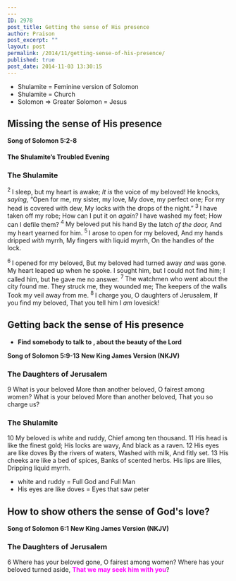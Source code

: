 ```yaml
---
---
ID: 2978
post_title: Getting the sense of His presence
author: Praison
post_excerpt: ""
layout: post
permalink: /2014/11/getting-sense-of-his-presence/
published: true
post_date: 2014-11-03 13:30:15
---
```

<ul>
	<li>Shulamite = Feminine version of Solomon</li>
	<li>Shulamite = Church</li>
	<li>Solomon =&gt; Greater Solomon = Jesus</li>
</ul>
<h2>Missing the sense of His presence</h2>
<strong>Song of Solomon 5:2-8</strong>
<h4><strong>The Shulamite’s Troubled Evening</strong></h4>
<h3><span class="text Song-5-2">The Shulamite</span></h3>
<div class="poetry">
<p class="line"><span class="text Song-5-2"><sup class="versenum">2 </sup>I sleep, but my heart is awake;</span>
<span class="text Song-5-2"><i>It is</i> the voice of my beloved!</span>
<span class="text Song-5-2">He knocks, <i>saying,</i></span>
<span class="text Song-5-2">“Open for me, my sister, my love,</span>
<span class="text Song-5-2">My dove, my perfect one;</span>
<span class="text Song-5-2">For my head is covered with dew,</span>
<span class="text Song-5-2">My locks with the drops of the night.”</span>
<span id="en-NKJV-17602" class="text Song-5-3"><sup class="versenum">3 </sup>I have taken off my robe;</span>
<span class="text Song-5-3">How can I put it on <i>again?</i></span>
<span class="text Song-5-3">I have washed my feet;</span>
<span class="text Song-5-3">How can I defile them?</span>
<span id="en-NKJV-17603" class="text Song-5-4"><sup class="versenum">4 </sup>My beloved put his hand</span>
<span class="text Song-5-4">By the latch <i>of the door,</i></span>
<span class="text Song-5-4">And my heart yearned for him.</span>
<span id="en-NKJV-17604" class="text Song-5-5"><sup class="versenum">5 </sup>I arose to open for my beloved,</span>
<span class="text Song-5-5">And my hands dripped <i>with</i> myrrh,</span>
<span class="text Song-5-5">My fingers with liquid myrrh,</span>
<span class="text Song-5-5">On the handles of the lock.</span></p>

</div>
<div class="poetry top-1">
<p class="line"><span id="en-NKJV-17605" class="text Song-5-6"><sup class="versenum">6 </sup>I opened for my beloved,</span>
<span class="text Song-5-6">But my beloved had turned away <i>and</i> was gone.</span>
<span class="text Song-5-6">My heart leaped up when he spoke.</span>
<span class="text Song-5-6">I sought him, but I could not find him;</span>
<span class="text Song-5-6">I called him, but he gave me no answer.</span>
<span id="en-NKJV-17606" class="text Song-5-7"><sup class="versenum">7 </sup>The watchmen who went about the city found me.</span>
<span class="text Song-5-7">They struck me, they wounded me;</span>
<span class="text Song-5-7">The keepers of the walls</span>
<span class="text Song-5-7">Took my veil away from me.</span>
<span id="en-NKJV-17607" class="text Song-5-8"><sup class="versenum">8 </sup>I charge you, O daughters of Jerusalem,</span>
<span class="text Song-5-8">If you find my beloved,</span>
<span class="text Song-5-8">That you tell him I <i>am</i> lovesick!</span></p>

<h2><strong>Getting back the sense of His presence</strong></h2>
<ul>
	<li><strong>Find somebody to talk to , about the beauty of the Lord</strong></li>
</ul>
<strong>Song of Solomon 5:9-13</strong>
<strong> New King James Version (NKJV)</strong>
<h3>The Daughters of Jerusalem</h3>
9 What is your beloved
More than another beloved,
O fairest among women?
What is your beloved
More than another beloved,
That you so charge us?
<h3>The Shulamite</h3>
10 My beloved is white and ruddy,
Chief among ten thousand.
11 His head is like the finest gold;
His locks are wavy,
And black as a raven.
12 His eyes are like doves
By the rivers of waters,
Washed with milk,
And fitly set.
13 His cheeks are like a bed of spices,
Banks of scented herbs.
His lips are lilies,
Dripping liquid myrrh.
<ul>
	<li>white and ruddy = Full God and Full Man</li>
	<li>His eyes are like doves = Eyes that saw peter</li>
</ul>
<h2>How to show others the sense of God's love?</h2>
<strong>Song of Solomon 6:1</strong>
<strong> New King James Version (NKJV)</strong>
<h3>The Daughters of Jerusalem</h3>
6 Where has your beloved gone,
O fairest among women?
Where has your beloved turned aside,
<span style="color: #ff00ff;"><strong>That we may seek him with you</strong></span>?

</div>